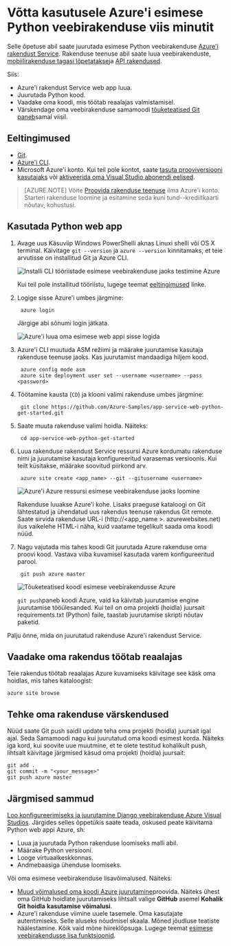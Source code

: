 <properties 
    pageTitle="Võtta kasutusele Azure'i esimese Python veebirakenduse viis minutit | Microsoft Azure'i" 
    description="Siit saate teada, kui lihtne on veebirakenduste Käivita rakendus teenuse valimi rakenduse juurutamine. Käivitage arengu kiiresti teha ja tulemuste vaatamiseks kohe." 
    services="app-service\web"
    documentationCenter=""
    authors="cephalin"
    manager="wpickett"
    editor=""
/>

<tags
    ms.service="app-service-web"
    ms.workload="web"
    ms.tgt_pltfrm="na"
    ms.devlang="na"
    ms.topic="hero-article"
    ms.date="10/13/2016" 
    ms.author="cephalin"
/>
    
# <a name="deploy-your-first-python-web-app-to-azure-in-five-minutes"></a>Võtta kasutusele Azure'i esimese Python veebirakenduse viis minutit

Selle õpetuse abil saate juurutada esimese Python veebirakenduse [Azure'i rakendust Service](../app-service/app-service-value-prop-what-is.md).
Rakenduse teenuse abil saate luua veebirakenduste, [mobiilirakenduse tagasi lõpetatakse](/documentation/learning-paths/appservice-mobileapps/)ja [API rakendused](../app-service-api/app-service-api-apps-why-best-platform.md).

Siis: 

- Azure'i rakendust Service web app luua.
- Juurutada Python kood.
- Vaadake oma koodi, mis töötab reaalajas valmistamisel.
- Värskendage oma veebirakenduse samamoodi [tõuketeatised Git paneb](https://git-scm.com/docs/git-push)samal viisil.

## <a name="prerequisites"></a>Eeltingimused

- [Git](http://www.git-scm.com/downloads).
- [Azure'i CLI](../xplat-cli-install.md).
- Microsoft Azure'i konto. Kui teil pole kontot, saate [tasuta prooviversiooni kasutajaks](/pricing/free-trial/?WT.mc_id=A261C142F) või [aktiveerida oma Visual Studio abonendi eelised](/pricing/member-offers/msdn-benefits-details/?WT.mc_id=A261C142F).

>[AZURE.NOTE] Võite [Proovida rakenduse teenuse](http://go.microsoft.com/fwlink/?LinkId=523751) ilma Azure'i konto. Starteri rakenduse loomine ja esitamine seda kuni tund--krediitkaarti nõutav, kohustusi.

## <a name="deploy-a-python-web-app"></a>Kasutada Python web app

1. Avage uus Käsuviip Windows PowerShelli aknas Linuxi shelli või OS X terminal. Käivitage `git --version` ja `azure --version` kinnitamaks, et teie arvutisse on installitud Git ja Azure CLI.

    ![Installi CLI tööriistade esimese veebirakenduse jaoks testimine Azure](./media/app-service-web-get-started/1-test-tools.png)

    Kui teil pole installitud tööriistu, lugege teemat [eeltingimused](#Prerequisites) linke.

3. Logige sisse Azure'i umbes järgmine:

        azure login

    Järgige abi sõnumi login jätkata.

    ![Azure'i luua oma esimese web appi sisse logida](./media/app-service-web-get-started/3-azure-login.png)

4. Azure'i CLI muutuda ASM režiimi ja määrake juurutamise kasutaja rakenduse teenuse jaoks. Kas juurutamist mandaadiga hiljem kood.

        azure config mode asm
        azure site deployment user set --username <username> --pass <password>

1. Töötamine kausta (`CD`) ja klooni valimi rakenduse umbes järgmine:

        git clone https://github.com/Azure-Samples/app-service-web-python-get-started.git

2. Saate muuta rakenduse valimi hoidla. Näiteks:

        cd app-service-web-python-get-started

4. Luua rakenduse rakendust Service ressursi Azure kordumatu rakenduse nimi ja juurutamise kasutaja konfigureeritud varasemas versioonis. Kui teilt küsitakse, määrake soovitud piirkond arv.

        azure site create <app_name> --git --gitusername <username>

    ![Azure'i Azure ressursi esimese veebirakenduse jaoks loomine](./media/app-service-web-get-started-languages/python-site-create.png)

    Rakenduse luuakse Azure'i kohe. Lisaks praeguse kataloogi on Git lähtestatud ja ühendatud uus rakendus teenuse rakendus Git remote.
    Saate sirvida rakenduse URL-i (http://&lt;app_name >. azurewebsites.net) ilus vaikelehe HTML-i näha, kuid vaatame tegelikult saada oma koodi nüüd.

4. Nagu vajutada mis tahes koodi Git juurutada Azure rakenduse oma proovi kood. Vastava viiba kuvamisel kasutada varem konfigureeritud parool.

        git push azure master

    ![Tõuketeatised koodi esimese veebirakendusse Azure](./media/app-service-web-get-started-languages/python-git-push.png)

    `git push`paneb koodi Azure, vaid ka käivitab juurutamise engine juurutamise tööülesanded. 
    Kui teil on oma projekti (hoidla) juursait requirements.txt (Python) faile, taastab juurutamise skripti nõutav paketid. 

Palju õnne, mida on juurutatud rakenduse Azure'i rakendust Service.

## <a name="see-your-app-running-live"></a>Vaadake oma rakendus töötab reaalajas

Teie rakendus töötab reaalajas Azure kuvamiseks käivitage see käsk oma hoidlas, mis tahes kataloogist:

    azure site browse

## <a name="make-updates-to-your-app"></a>Tehke oma rakenduse värskendused

Nüüd saate Git push saidil update teha oma projekti (hoidla) juursait igal ajal. Seda Samamoodi nagu kui juurutatud oma koodi esimest korda. Näiteks iga kord, kui soovite uue muutmine, et te olete testitud kohalikult push, lihtsalt käivitage järgmised käsud oma projekti (hoidla) juursait:

    git add .
    git commit -m "<your_message>"
    git push azure master

## <a name="next-steps"></a>Järgmised sammud

[Loo konfigureerimiseks ja juurutamine Django veebirakenduse Azure Visual Studios](web-sites-python-ptvs-django-mysql.md). Järgides selles õppetükis saate teada, oskused peate käivitama Python web appi Azure, sh:

- Luua ja juurutada Python rakenduse loomiseks malli abil.
- Määrake Python versiooni.
- Looge virtuaalkeskkonnas.
- Andmebaasiga ühenduse loomiseks.

Või oma esimese veebirakenduse lisavõimalused. Näiteks:

- [Muud võimalused oma koodi Azure juurutamine](../app-service-web/web-sites-deploy.md)proovida. Näiteks ühest oma GitHub hoidlate juurutamiseks lihtsalt valige **GitHub** asemel **Kohalik Git hoidla** **kasutamise võimalusi**.
- Azure'i rakenduse viimine uuele tasemele. Oma kasutajate autentimiseks. Selle aluseks nõudmisel skaala. Mõned jõudluse teatiste häälestamine. Kõik vaid mõne hiireklõpsuga. Lugege teemat [esimese veebirakendusse lisa funktsioonid](app-service-web-get-started-2.md).

